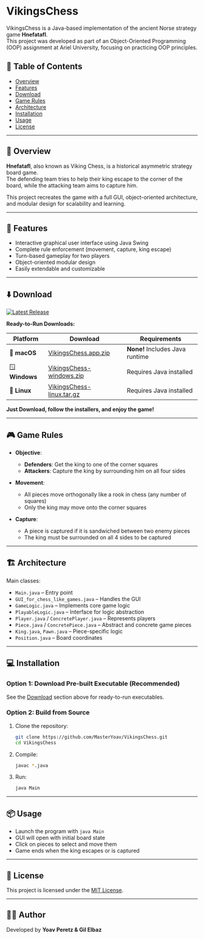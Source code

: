 # VikingsChess

VikingsChess is a Java-based implementation of the ancient Norse strategy game **Hnefatafl**.  
This project was developed as part of an Object-Oriented Programming (OOP) assignment at Ariel University, focusing on practicing OOP principles.

## 📌 Table of Contents
- [Overview](#-overview)
- [Features](#-features)
- [Download](#-download)
- [Game Rules](#-game-rules)
- [Architecture](#-architecture)
- [Installation](#-installation)
- [Usage](#-usage)
- [License](#-license)

---

## 🧠 Overview

**Hnefatafl**, also known as Viking Chess, is a historical asymmetric strategy board game.  
The defending team tries to help their king escape to the corner of the board, while the attacking team aims to capture him.

This project recreates the game with a full GUI, object-oriented architecture, and modular design for scalability and learning.

---

## 🚀 Features
- Interactive graphical user interface using Java Swing
- Complete rule enforcement (movement, capture, king escape)
- Turn-based gameplay for two players
- Object-oriented modular design
- Easily extendable and customizable

---

## ⬇️ Download

[![Latest Release](https://img.shields.io/github/v/release/MasterYoav/VikingsChess?label=Latest%20Release&style=for-the-badge)](https://github.com/MasterYoav/VikingsChess/releases/latest)

**Ready-to-Run Downloads:**

| Platform | Download | Requirements |
|----------|----------|-------------|
| 🍎 **macOS** | [VikingsChess.app.zip](https://github.com/MasterYoav/VikingsChess/releases/latest/download/VikingsChess-1.0.3.dmg) | **None!** Includes Java runtime |
| 🪟 **Windows** | [VikingsChess-windows.zip](https://github.com/MasterYoav/VikingsChess/releases/latest/download/VikingsChess-1.0.3.exe) | Requires Java installed |
| 🐧 **Linux** | [VikingsChess-linux.tar.gz](https://github.com/MasterYoav/VikingsChess/releases/latest/download/VikingsChess_1.0.3_amd64.deb) | Requires Java installed |

**Just Download, follow the installers, and enjoy the game!**

---

## 🎮 Game Rules

- **Objective**:
  - **Defenders**: Get the king to one of the corner squares
  - **Attackers**: Capture the king by surrounding him on all four sides

- **Movement**:
  - All pieces move orthogonally like a rook in chess (any number of squares)
  - Only the king may move onto the corner squares

- **Capture**:
  - A piece is captured if it is sandwiched between two enemy pieces
  - The king must be surrounded on all 4 sides to be captured

---

## 🏗️ Architecture

Main classes:
- `Main.java` – Entry point
- `GUI_for_chess_like_games.java` – Handles the GUI
- `GameLogic.java` – Implements core game logic
- `PlayableLogic.java` – Interface for logic abstraction
- `Player.java` / `ConcretePlayer.java` – Represents players
- `Piece.java` / `ConcretePiece.java` – Abstract and concrete game pieces
- `King.java`, `Pawn.java` – Piece-specific logic
- `Position.java` – Board coordinates

---

## 💻 Installation

### Option 1: Download Pre-built Executable (Recommended)
See the [Download](#-download) section above for ready-to-run executables.

### Option 2: Build from Source
1. Clone the repository:
   ```bash
   git clone https://github.com/MasterYoav/VikingsChess.git
   cd VikingsChess
   ```

2. Compile:
   ```bash
   javac *.java
   ```

3. Run:
   ```bash
   java Main
   ```

---

## 📦 Usage

- Launch the program with `java Main`
- GUI will open with initial board state
- Click on pieces to select and move them
- Game ends when the king escapes or is captured

---

## 📄 License

This project is licensed under the [MIT License](LICENSE).

---

## 👨‍🎓 Author

Developed by **Yoav Peretz & Gil Elbaz**  
